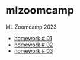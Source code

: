 # mlzoomcamp
ML Zoomcamp 2023  
  * [homework # 01](hw01/hw01.ipynb)  
  * [homework # 02](hw02/hw02.ipynb)  
  * [homework # 03](hw02/hw03.ipynb)  

